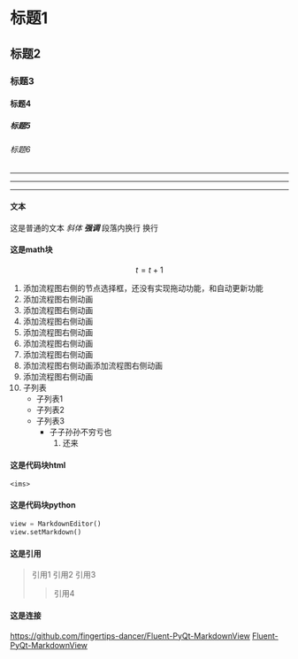 # 标题1
## 标题2
### 标题3
#### 标题4
##### 标题5
###### 标题6
***
---
___

#### 文本
这是普通的文本 *斜体* ***强调***
段落内换行 
换行

#### 这是math块
$$
t=t+1
$$

1. 添加流程图右侧的节点选择框，还没有实现拖动功能，和自动更新功能
2. 添加流程图右侧动画
3. 添加流程图右侧动画
4. 添加流程图右侧动画
5. 添加流程图右侧动画
6. 添加流程图右侧动画
7. 添加流程图右侧动画
8. 添加流程图右侧动画添加流程图右侧动画
9. 添加流程图右侧动画
10. 子列表
    - 子列表1
    - 子列表2
    - 子列表3
        - 子子孙孙不穷亏也
            1. 还来
        
#### 这是代码块html
```angular2html
<ims>
```
#### 这是代码块python
```python
view = MarkdownEditor()
view.setMarkdown()
```
#### 这是引用
> 引用1
> 引用2
> 引用3
>> 引用4

#### 这是连接
<https://github.com/fingertips-dancer/Fluent-PyQt-MarkdownView>
[Fluent-PyQt-MarkdownView](https://github.com/fingertips-dancer/Fluent-PyQt-MarkdownView)